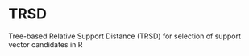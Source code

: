 # TRSD
Tree-based Relative Support Distance (TRSD) for selection of support vector candidates in R 
